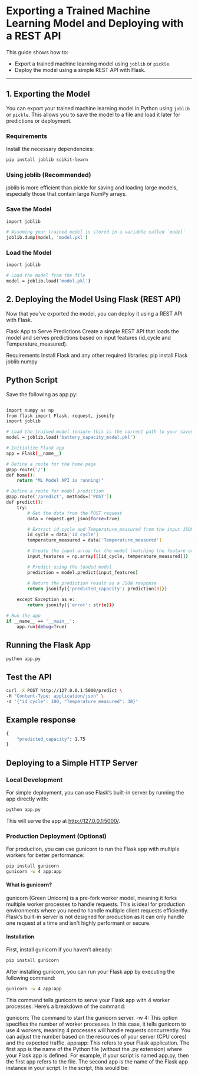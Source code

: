 # Exporting a Trained Machine Learning Model and Deploying with a REST API

This guide shows how to:
- Export a trained machine learning model using `joblib` or `pickle`.
- Deploy the model using a simple REST API with Flask.

---

## 1. Exporting the Model

You can export your trained machine learning model in Python using `joblib` or `pickle`. This allows you to save the model to a file and load it later for predictions or deployment.

### Requirements

Install the necessary dependencies:

```bash
pip install joblib scikit-learn
```

###  Using joblib (Recommended)
joblib is more efficient than pickle for saving and loading large models, especially those that contain large NumPy arrays.

### Save the Model

```bash
import joblib

# Assuming your trained model is stored in a variable called `model`
joblib.dump(model, 'model.pkl')
```

### Load the Model
```bash
import joblib

# Load the model from the file
model = joblib.load('model.pkl')
```

##  2. Deploying the Model Using Flask (REST API)
Now that you’ve exported the model, you can deploy it using a REST API with Flask.

Flask App to Serve Predictions
Create a simple REST API that loads the model and serves predictions based on input features (id_cycle and Temperature_measured).

Requirements
Install Flask and any other required libraries: pip install Flask joblib numpy

## Python Script
Save the following as app.py:

```bash

import numpy as np
from flask import Flask, request, jsonify
import joblib

# Load the trained model (ensure this is the correct path to your saved model)
model = joblib.load('battery_capacity_model.pkl')

# Initialize Flask app
app = Flask(__name__)

# Define a route for the home page
@app.route('/')
def home():
    return "ML Model API is running!"

# Define a route for model prediction
@app.route('/predict', methods=['POST'])
def predict():
    try:
        # Get the data from the POST request
        data = request.get_json(force=True)

        # Extract id_cycle and Temperature_measured from the input JSON
        id_cycle = data['id_cycle']
        temperature_measured = data['Temperature_measured']

        # Create the input array for the model (matching the feature order during training)
        input_features = np.array([[id_cycle, temperature_measured]])

        # Predict using the loaded model
        prediction = model.predict(input_features)

        # Return the prediction result as a JSON response
        return jsonify({'predicted_capacity': prediction[0]})
    
    except Exception as e:
        return jsonify({'error': str(e)})

# Run the app
if __name__ == '__main__':
    app.run(debug=True)
```

## Running the Flask App

```bash
python app.py
```

## Test the API

```bash
curl -X POST http://127.0.0.1:5000/predict \
-H "Content-Type: application/json" \
-d '{"id_cycle": 100, "Temperature_measured": 30}'
```

## Example response

```bash
{
    "predicted_capacity": 1.75
}
```


## Deploying to a Simple HTTP Server

### Local Development
For simple deployment, you can use Flask’s built-in server by running the app directly with:

```bash
python app.py
```

This will serve the app at http://127.0.0.1:5000/.

### Production Deployment (Optional)

For production, you can use gunicorn to run the Flask app with multiple workers for better performance:

```bash
pip install gunicorn
gunicorn -w 4 app:app
```

#### What is gunicorn?
gunicorn (Green Unicorn) is a pre-fork worker model, meaning it forks multiple worker processes to handle requests. This is ideal for production environments where you need to handle multiple client requests efficiently. Flask’s built-in server is not designed for production as it can only handle one request at a time and isn't highly performant or secure.

#### Installation
First, install gunicorn if you haven’t already:

```bash
pip install gunicorn
```

After installing gunicorn, you can run your Flask app by executing the following command: 

```bash
gunicorn -w 4 app:app
```

This command tells gunicorn to serve your Flask app with 4 worker processes. Here’s a breakdown of the command:

gunicorn: The command to start the gunicorn server.
-w 4: This option specifies the number of worker processes. In this case, it tells gunicorn to use 4 workers, meaning 4 processes will handle requests concurrently. You can adjust the number based on the resources of your server (CPU cores) and the expected traffic.
app:app: This refers to your Flask application.
The first app is the name of the Python file (without the .py extension) where your Flask app is defined. For example, if your script is named app.py, then the first app refers to the file.
The second app is the name of the Flask app instance in your script. In the script, this would be:
